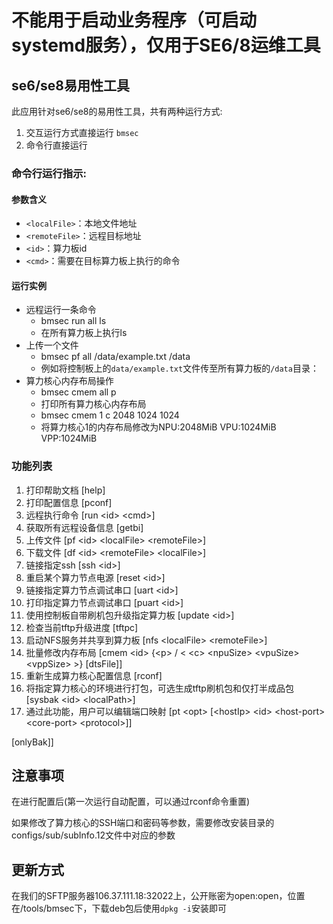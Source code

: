 # 不能用于启动业务程序（可启动systemd服务），仅用于SE6/8运维工具
## se6/se8易用性工具
此应用针对se6/se8的易用性工具，共有两种运行方式: 

1. 交互运行方式直接运行 `bmsec`
2. 命令行直接运行

### 命令行运行指示:

#### 参数含义

* `<localFile>`：本地文件地址
* `<remoteFile>`：远程目标地址
* `<id>`：算力板id
* `<cmd>`：需要在目标算力板上执行的命令

#### 运行实例

* 远程运行一条命令
  * bmsec run all ls
  * 在所有算力板上执行ls
* 上传一个文件
  * bmsec pf all /data/example.txt /data
  * 例如将控制板上的`data/example.txt`文件传至所有算力板的`/data`目录：
* 算力核心内存布局操作
  * bmsec cmem all p
  * 打印所有算力核心内存布局
  * bmsec cmem 1 c 2048 1024 1024
  * 将算力核心1的内存布局修改为NPU:2048MiB VPU:1024MiB VPP:1024MiB

### 功能列表

1. 打印帮助文档 [help]
2. 打印配置信息 [pconf] 
3. 远程执行命令 [run \<id> \<cmd>]
4. 获取所有远程设备信息 [getbi]  
5. 上传文件 [pf \<id> \<localFile> \<remoteFile>]
6. 下载文件 [df \<id> \<remoteFile> \<localFile>]
7. 链接指定ssh [ssh \<id>]
8. 重启某个算力节点电源 [reset \<id>]
9.  链接指定算力节点调试串口 [uart \<id>]
10. 打印指定算力节点调试串口 [puart \<id>]
11. 使用控制板自带刷机包升级指定算力板 [update \<id>]
12. 检查当前tftp升级进度 [tftpc]
13. 启动NFS服务并共享到算力板 [nfs \<localFile> \<remoteFile>]
14. 批量修改内存布局 [cmem \<id> {\<p> / < \<c> \<npuSize> \<vpuSize> \<vppSize> >} [dtsFile]]
15. 重新生成算力核心配置信息 [rconf]
16. 将指定算力核心的环境进行打包，可选生成tftp刷机包和仅打半成品包 [sysbak \<id> \<localPath>]
17. 通过此功能，用户可以编辑端口映射 [pt \<opt> [\<hostIp> \<id> \<host-port> \<core-port> \<protocol>]]

[onlyBak]]

## 注意事项

在进行配置后(第一次运行自动配置，可以通过rconf命令重置)

如果修改了算力核心的SSH端口和密码等参数，需要修改安装目录的configs/sub/subInfo.12文件中对应的参数

## 更新方式

在我们的SFTP服务器106.37.111.18:32022上，公开账密为open:open，位置在/tools/bmsec下，下载deb包后使用`dpkg -i`安装即可
